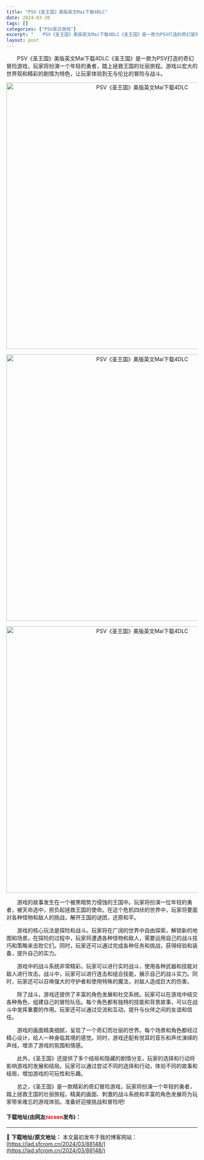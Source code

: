 ```yaml
---
title: "PSV《圣王国》美版英文Mai下载4DLC"
date: 2024-03-30
tags: []
categories: ["PSV英日游戏"]
excerpt: "　　PSV《圣王国》美版英文Mai下载4DLC《圣王国》是一款为PSV打造的奇幻冒险游戏，玩家将扮演一个年轻的勇者，踏上拯救王国的壮丽旅程。游戏以宏大的世界观和精彩的剧情为特色，让玩家体验到无与伦比的冒险与战斗。 　　游戏的故事发生在一个被黑暗势力侵蚀的王国中。玩家将扮演一位年轻的勇者，被天命选中，&hellip;"
layout: post
---
```


 <p>　　PSV《圣王国》美版英文Mai下载4DLC《圣王国》是一款为PSV打造的奇幻冒险游戏，玩家将扮演一个年轻的勇者，踏上拯救王国的壮丽旅程。游戏以宏大的世界观和精彩的剧情为特色，让玩家体验到无与伦比的冒险与战斗。</p> <p align="center"><img align="" border="0" src="https://lad.sfcrom.cn/wp-content/uploads/2024/03/20240330_66077f9774bb7.webp" width="700" alt="PSV《圣王国》美版英文Mai下载4DLC" /></p> <p align="center"><img align="" border="0" src="https://lad.sfcrom.cn/wp-content/uploads/2024/03/20240330_66077f97ef658.webp" width="700" alt="PSV《圣王国》美版英文Mai下载4DLC" /></p> <p align="center"><img align="" border="0" src="https://lad.sfcrom.cn/wp-content/uploads/2024/03/20240330_66077f987382f.webp" width="700" alt="PSV《圣王国》美版英文Mai下载4DLC" /></p> <p>　　游戏的故事发生在一个被黑暗势力侵蚀的王国中。玩家将扮演一位年轻的勇者，被天命选中，担负起拯救王国的使命。在这个危机四伏的世界中，玩家将要面对各种怪物和敌人的挑战，解开王国的谜团，还原和平。</p> <p>　　游戏的核心玩法是探险和战斗。玩家将在广阔的世界中自由探索，解锁新的地图和场景。在探险的过程中，玩家将遭遇各种怪物和敌人，需要运用自己的战斗技巧和策略来击败它们。同时，玩家还可以通过完成各种任务和挑战，获得经验和装备，提升自己的实力。</p> <p>　　游戏中的战斗系统非常精彩。玩家可以进行实时战斗，使用各种武器和技能对敌人进行攻击。战斗中，玩家可以进行连击和组合技能，展示自己的战斗实力。同时，玩家还可以召唤强大的守护者和使用特殊的魔法，对敌人造成巨大的伤害。</p> <p>　　除了战斗，游戏还提供了丰富的角色发展和社交系统。玩家可以在游戏中结交各种角色，组建自己的冒险队伍。每个角色都有独特的技能和背景故事，可以在战斗中发挥重要的作用。玩家还可以通过交流和互动，提升与伙伴之间的友谊和信任。</p> <p>　　游戏的画面精美细腻，呈现了一个奇幻而壮丽的世界。每个场景和角色都经过精心设计，给人一种身临其境的感觉。同时，游戏还配有悦耳的音乐和声优演绎的声线，增添了游戏的氛围和情感。</p> <p>　　此外，《圣王国》还提供了多个结局和隐藏的剧情分支，玩家的选择和行动将影响游戏的发展和结局。玩家可以通过尝试不同的选择和行动，体验不同的故事和结局，增加游戏的可玩性和乐趣。</p> <p>　　总之，《圣王国》是一款精彩的奇幻冒险游戏，玩家将扮演一个年轻的勇者，踏上拯救王国的壮丽旅程。精美的画面、刺激的战斗系统和丰富的角色发展将为玩家带来难忘的游戏体验。准备好迎接挑战和冒险吧!</p> <p><h4>下载地址(由网友<font color="red">nicson</font>发布)：</h4></p> 

---
📖 **下载地址/原文地址：** 本文最初发布于我的博客网站：[https://lad.sfcrom.cn/2024/03/88148/](https://lad.sfcrom.cn/2024/03/88148/)
